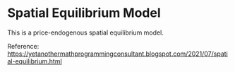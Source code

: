 # Spatial Equilibrium Model

This is a price-endogenous spatial equilibrium model.

Reference:
https://yetanothermathprogrammingconsultant.blogspot.com/2021/07/spatial-equilibrium.html
